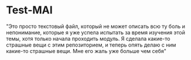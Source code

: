 # Test-MAI
"Это просто текстовый файл, который не может описать всю ту боль и непонимание, которые я уже успела испытать за время изучения этой темы, хотя только начала проходить модуль. Я сделала какие-то страшные вещи с этим репозиторием, и теперь опять делаю с ним какие-то страшные вещи. Мне его жаль уже больше чем себя"